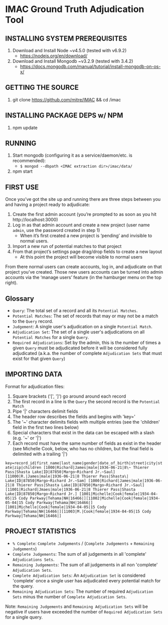 # IMAC Ground Truth Adjudication Tool

## INSTALLING SYSTEM PREREQUISITES
1. Download and Install Node ~v4.5.0 (tested with v6.9.2)
    * https://nodejs.org/en/download/
2. Download and Install Mongodb ~v3.2.9 (tested with 3.4.2)
    * https://docs.mongodb.com/manual/tutorial/install-mongodb-on-os-x/

## GETTING THE SOURCE
1. git clone https://github.com/mitre/IMAC && cd /imac

## INSTALLING PACKAGE DEPS w/ NPM
1. npm update

## RUNNING
1. Start mongodb (configuring it as a service/daemon/etc. is recommended):
    * `$ mongod --dbpath <IMAC extraction dir>/imac/data/`
2. npm start
 
## FIRST USE
Once you’ve got the site up and running there are three steps between you and having a project ready to adjudicate:
1. Create the first admin account (you’re prompted to as soon as you hit http://localhost:3000)
2. Log in as that admin account and create a new project (user name `admin`, use the password created in step 1)
    * When it’s first created a new project is ‘pending’ and invisible to normal users.
3. Import a new run of potential matches to that project
4. From that project’s settings page drag/drop fields to create a new layout
    * At this point the project will become visible to normal users
 
From there normal users can create accounts, log in, and adjudicate on that project you’ve created. Those new users accounts can be turned into admin accounts via the ‘manage users’ feature (in the hamburger menu on the top right).
 
## Glossary
* `Query`: The total set of a record and all its `Potential Matches`.
* `Potential Matches`: The set of records that may or may not be a match to the `Query` record.
* `Judgement`: A single user's adjudication on a single `Potential Match`.
* `Adjudication Set`: The set of a single user's adjudications on all `Potential Matches` for a single `Query`.
* `Required Adjudications`: Set by the admin, this is the number of times a given `Query` must be adjudicated before it will be considered fully adjudicated (a.k.a. the number of complete `Adjudication Sets` that must exist for that given `Query`)

## IMPORTING DATA
Format for adjudication files:
1.  Square brackets ('[', ']') go around around each record
2.  The first record in a line is the `Query` the second record is the `Potential Match`
3.  Pipe '|' characters delimit fields
4.  The header row describes the fields and begins with 'key='
5.  The '~' character delimits fields with multiple entries (see the 'children' field in the first two lines below)
6.  Special characters that exist in the data can be escaped with a slash (e.g. '\~' or '\|')
7.  Each record must have the same number of fields as exist in the header (see Michelle Cook, below, who has no children, but the final field is delimited with a trailing '|')
 
`key=record_id|first_name|last_name|gender|date_of_birth|street|city|state|zip|children
[1000|Richard|James|male|1936-06-21|8\~ Thierer Pass|Shasta Lake|ID|87850|Margo~Richard Jr.~Saul][11000|R.|James|male|1936-06-21|8 Thierer Pass|Shasta\| Lake|ID|87850|Margo~Richard Jr.~Sam]
[1000|Richard|James|male|1936-06-21|8 Thierer Pass|Shasta Lake|ID|87850|Margo~Richard Jr.~Saul][11001|Richard|Jmaes|male|1936-06-21|8 Thierer Pass|Shasta Lake|ID|87850|Margo~Richard Jr.]
[1001|Michelle|Cook|female|1934-04-05|15 Cody Parkway|Tehama|NH|16466|][11002|Michelle|Cook|female|1934-05-04|15 Cody Parkway|Tehama|NH|16466|]
[1001|Michelle|Cook|female|1934-04-05|15 Cody Parkway|Tehama|NH|16466|][11003|M.|Cook|female|1934-04-05|15 Cody Parkway|Tehama|NH|16466|]`
 

## PROJECT STATISTICS

* `% Complete`: `Complete Judgements` / (`Complete Judgements` + `Remaining Judgements`)
* `Complete Judgements`: The sum of all judgements in all 'complete' `Adjudications Sets`.
* `Remaining Judgements`: The sum of all judgements in all non 'complete' `Adjudication Sets`.
* `Complete Adjudication Sets`: An `Adjudication Set` is considered 'complete' once a single user has adjudicated every potential match for the query.
* `Remaining Adjudication Sets`: The number of required `Adjudication Sets` minus the number of `Complete Adjudication Sets`. 

Note: `Remaining Judgements` and `Remaining Adjudication Sets` will be negative if users have exceeded the number of `Required Adjudication Sets` for a single query.

